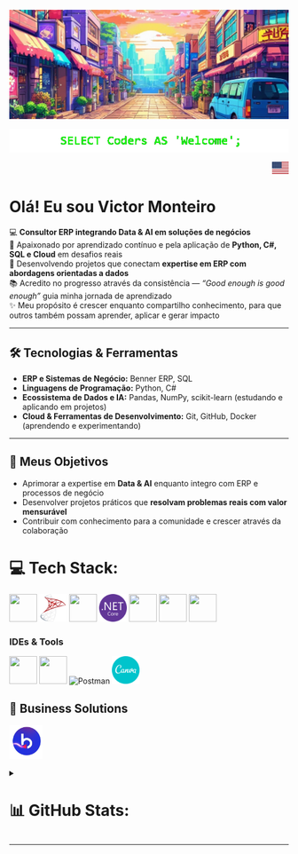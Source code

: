 ![Banner do Projeto](assets/lofiimage.jpg)

<p align="center">
  <img src="assets/welcome-wordeffect.gif" alt="Matrix Welcome">
</p>
<div align="right">
  <a href="https://github.com/victoroscar30">
    <img src="https://raw.githubusercontent.com/lipis/flag-icons/main/flags/4x3/us.svg" width="30" alt="EN">
  </a>
</div>

# Olá! Eu sou Victor Monteiro  
💻 **Consultor ERP integrando Data & AI em soluções de negócios**  
🌱 Apaixonado por aprendizado contínuo e pela aplicação de **Python, C#, SQL e Cloud** em desafios reais  
🚀 Desenvolvendo projetos que conectam **expertise em ERP com abordagens orientadas a dados**  
📚 Acredito no progresso através da consistência — *“Good enough is good enough”* guia minha jornada de aprendizado  
✨ Meu propósito é crescer enquanto compartilho conhecimento, para que outros também possam aprender, aplicar e gerar impacto  

---

## 🛠 Tecnologias & Ferramentas  

- **ERP e Sistemas de Negócio:** Benner ERP, SQL  
- **Linguagens de Programação:** Python, C#  
- **Ecossistema de Dados e IA:** Pandas, NumPy, scikit-learn (estudando e aplicando em projetos)  
- **Cloud & Ferramentas de Desenvolvimento:** Git, GitHub, Docker (aprendendo e experimentando)  

---

## 📌 Meus Objetivos  

- Aprimorar a expertise em **Data & AI** enquanto integro com ERP e processos de negócio  
- Desenvolver projetos práticos que **resolvam problemas reais com valor mensurável**  
- Contribuir com conhecimento para a comunidade e crescer através da colaboração  


# 💻 Tech Stack:

<div align="left">
  <img src="https://cdn.jsdelivr.net/gh/devicons/devicon/icons/csharp/csharp-original.svg" width="50" height="50"/>
  <img src="https://raw.githubusercontent.com/devicons/devicon/master/icons/microsoftsqlserver/microsoftsqlserver-original.svg" alt="SQL Server" width="50" height="50"/>
  <img src="https://cdn.jsdelivr.net/gh/devicons/devicon/icons/python/python-original.svg" width="50" height="50"/>
  <img src="https://raw.githubusercontent.com/devicons/devicon/master/icons/dotnetcore/dotnetcore-original.svg" alt="dotnet" width="50" height="50"/>
  <img src="https://upload.wikimedia.org/wikipedia/commons/4/40/VB.NET_Logo.svg" width="50" height="50"/>
  <img src="https://cdn.jsdelivr.net/gh/devicons/devicon/icons/git/git-original.svg" width="50" height="50"/>
  <img src="https://cdn.jsdelivr.net/gh/devicons/devicon/icons/oracle/oracle-original.svg" width="50" height="50"/>
</div>

### IDEs & Tools  
<p align="left">
  <img src="https://cdn.jsdelivr.net/gh/devicons/devicon/icons/visualstudio/visualstudio-original.svg" width="50" height="50"/>
  <img src="https://cdn.jsdelivr.net/gh/devicons/devicon/icons/vscode/vscode-original.svg" width="50" height="50"/>
  <img src="https://www.vectorlogo.zone/logos/getpostman/getpostman-icon.svg" title="Postman"  alt="Postman" width="50" height="50"/>
  <img src="https://raw.githubusercontent.com/devicons/devicon/master/icons/canva/canva-original.svg" alt="Canva" width="50" height="50"/>
</p>

## 🧠 Business Solutions
<p align="left">
  <a href="https://www.benner.com.br/">
    <img src="assets/BennerLogo.png" alt="BennerLogo" width="60" height="60"/>
  </a>
</p>

<!--
<details>
<summary><h1>📊 <b>GitHub Stats:</b></h1></summary>
  <p align="left">
    <img src="https://github-readme-stats.vercel.app/api?username=victoroscar30&theme=blue_navy&hide_border=true&include_all_commits=false&count_private=false" alt="GitHub Stats" />
    <img src="https://nirzak-streak-stats.vercel.app/?user=victoroscar30&theme=blue_navy&hide_border=true" alt="GitHub Streak" />
    <img src="https://github-readme-stats.vercel.app/api/top-langs/?username=victoroscar30&theme=blue_navy&hide_border=true&include_all_commits=false&count_private=false&layout=compact" alt="Top Languages" />
  </p>
</details>
I´m still deciding
-->

<details>
<summary><h1>📊 <b>GitHub Stats:</b></h1></summary>

<table align="center">
  <tr>
    <td>
      <img src="https://github-readme-stats.vercel.app/api?username=victoroscar30&theme=blue_navy&hide_border=true&include_all_commits=false&count_private=false&rank_icon=github" alt="GitHub Stats" />
    </td>
    <td>
      <img src="https://github-readme-stats.vercel.app/api/top-langs/?username=victoroscar30&theme=blue_navy&hide_border=true&include_all_commits=false&count_private=false&layout=compact" alt="Top Languages" />
    </td>
  </tr>
  <tr>
    <td colspan="2" align="center">
      <img src="https://nirzak-streak-stats.vercel.app/?user=victoroscar30&theme=blue_navy&hide_border=true" alt="GitHub Streak" />
    </td>
  </tr>
</table>

</details>





---
<!-- Proudly created with GPRM ( https://gprm.itsvg.in ) -->
<!-- I really had a lot of inspiration here: (https://dev.to/supritha/how-to-have-an-awesome-github-profile-1969) --> 

